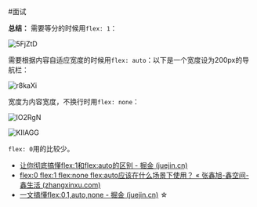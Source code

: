 #面试 

**总结：**
需要等分的时候用`flex: 1`：

![5FjZtD](http://qny.mrpwei.cc/uPic/5FjZtD.jpg)

需要根据内容自适应宽度的时候用`flex: auto`：以下是一个宽度设为200px的导航栏：

![r8kaXi](http://qny.mrpwei.cc/uPic/r8kaXi.jpg)

宽度为内容宽度，不换行时用`flex: none`：

![IO2RgN](http://qny.mrpwei.cc/uPic/IO2RgN.jpg)

![KIIAGG](http://qny.mrpwei.cc/uPic/KIIAGG.jpg)

`flex: 0`用的比较少。

- [让你彻底搞懂flex:1和flex:auto的区别 - 掘金 (juejin.cn)](https://juejin.cn/post/7140121864285716516)
- [flex:0 flex:1 flex:none flex:auto应该在什么场景下使用？ « 张鑫旭-鑫空间-鑫生活 (zhangxinxu.com)](https://www.zhangxinxu.com/wordpress/2020/10/css-flex-0-1-none/)
- [一文搞懂flex:0,1,auto,none - 掘金 (juejin.cn)](https://juejin.cn/post/7061196914741477383) ☆

